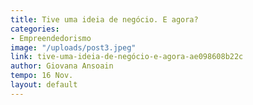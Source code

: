 ```yaml
---
title: Tive uma ideia de negócio. E agora?
categories:
- Empreendedorismo
image: "/uploads/post3.jpeg"
link: tive-uma-ideia-de-negócio-e-agora-ae098608b22c
author: Giovana Ansoain
tempo: 16 Nov.
layout: default
---
```


